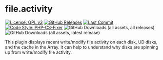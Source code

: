 # file.activity

[![License: GPL v3](https://img.shields.io/badge/License-GPLv3-blue.svg)](LICENSE)
[![GitHub Releases](https://img.shields.io/github/v/release/unraid/unraid-fileactivity)](https://github.com/dkaser/unraid-fileactivity/releases)
[![Last Commit](https://img.shields.io/github/last-commit/dkaser/unraid-fileactivity)](https://github.com/dkaser/unraid-fileactivity/commits/main/)
[![Code Style: PHP-CS-Fixer](https://img.shields.io/badge/code%20style-php--cs--fixer-brightgreen.svg)](https://github.com/FriendsOfPHP/PHP-CS-Fixer)
![GitHub Downloads (all assets, all releases)](https://img.shields.io/github/downloads/dkaser/unraid-fileactivity/total)
![GitHub Downloads (all assets, latest release)](https://img.shields.io/github/downloads/dkaser/unraid-fileactivity/latest/total)

This plugin displays recent write/modify file activity on each disk, UD disks, and the cache in the Array.  It can help to understand why disks are spinning up from write/modify file activity.
